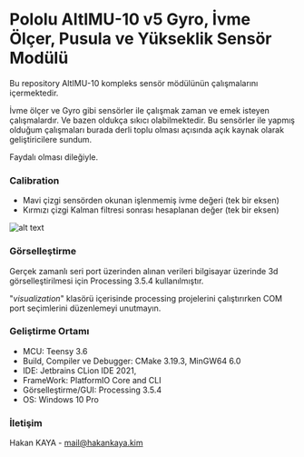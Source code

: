  
# Pololu AltIMU-10 v5 Gyro, İvme Ölçer, Pusula ve Yükseklik Sensör Modülü

Bu repository AltIMU-10 kompleks sensör mödülünün çalışmalarını içermektedir. 

İvme ölçer ve Gyro gibi sensörler ile çalışmak zaman ve emek isteyen çalışmalardır.
Ve bazen oldukça sıkıcı olabilmektedir. Bu sensörler ile yapmış olduğum çalışmaları 
burada derli toplu olması açısında açık kaynak olarak geliştiricilere sundum.

Faydalı olması dileğiyle.

### Calibration

- Mavi çizgi sensörden okunan işlenmemiş ivme değeri (tek bir eksen)
- Kırmızı çizgi Kalman filtresi sonrası hesaplanan değer (tek bir eksen)

![alt text](http://url/to/img.png)

### Görselleştirme

Gerçek zamanlı seri port üzerinden alınan verileri bilgisayar üzerinde 3d görselleştirilmesi
için Processing 3.5.4 kullanılmıştır.

"*visualization*" klasörü içerisinde processing projelerini çalıştırırken COM port seçimlerini
düzenlemeyi unutmayın.

### Geliştirme Ortamı
 - MCU: Teensy 3.6 
 - Build, Compiler ve Debugger: CMake 3.19.3, MinGW64 6.0
 - IDE: Jetbrains CLion IDE 2021,
 - FrameWork: PlatformIO Core and CLI
 - Görselleştirme/GUI:  Processing 3.5.4
 - OS: Windows 10 Pro 

### İletişim

Hakan KAYA - mail@hakankaya.kim


